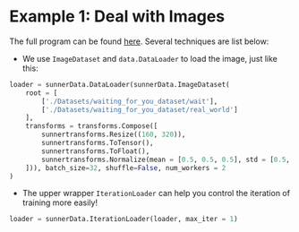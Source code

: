 # Example 1: Deal with Images

The full program can be found [here](https://github.com/SunnerLi/Torchvision_sunner/blob/master/example/simple_image_example.py). Several techniques are list below:

* We use ``ImageDataset`` and ``data.DataLoader`` to load the image, just like this:
```python
loader = sunnerData.DataLoader(sunnerData.ImageDataset(
    root = [
        ['./Datasets/waiting_for_you_dataset/wait'], 
        ['./Datasets/waiting_for_you_dataset/real_world']
    ],
    transforms = transforms.Compose([
        sunnertransforms.Resize((160, 320)),
        sunnertransforms.ToTensor(),
        sunnertransforms.ToFloat(),
        sunnertransforms.Normalize(mean = [0.5, 0.5, 0.5], std = [0.5, 0.5, 0.5]),
    ])), batch_size=32, shuffle=False, num_workers = 2
)
```

* The upper wrapper ``IterationLoader`` can help you control the iteration of training more easily!
```python
loader = sunnerData.IterationLoader(loader, max_iter = 1)
```
